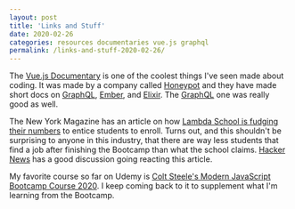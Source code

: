 ```yaml
---
layout: post
title: 'Links and Stuff'
date: 2020-02-26
categories: resources documentaries vue.js graphql
permalink: /links-and-stuff-2020-02-26/
---
```


The [Vue.js Documentary](https://youtu.be/OrxmtDw4pVI) is one of the coolest things I've seen made about coding. It was made by a company called [Honeypot](https://www.youtube.com/channel/UCsUalyRg43M8D60mtHe6YcA) and they have made short docs on [GraphQL](https://www.youtube.com/watch?v=783ccP__No8), [Ember](https://www.youtube.com/watch?v=Cvz-9ccflKQ), and [Elixir](https://www.youtube.com/watch?v=lxYFOM3UJzo). The [GraphQL](https://www.youtube.com/watch?v=783ccP__No8) one was really good as well. 

The New York Magazine has an article on how [Lambda School is fudging their numbers](https://nymag.com/intelligencer/2020/02/lambda-schools-job-placement-rate-is-lower-than-claimed.html) to entice students to enroll. Turns out, and this shouldn't be surprising to anyone in this industry, that there are way less students that find a job after finishing the Bootcamp than what the school claims. [Hacker News](https://news.ycombinator.com/item?id=22366474) has a good discussion going reacting this article.

My favorite course so far on Udemy is [Colt Steele's Modern JavaScript Bootcamp Course 2020](https://www.udemy.com/course/javascript-beginners-complete-tutorial/). I keep coming back to it to supplement what I'm learning from the Bootcamp. 
